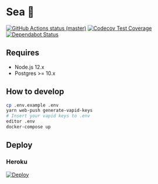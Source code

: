 # Sea :ocean:

[![GitHub Actions status (master)](https://github.com/rinsuki/sea/workflows/Build%20and%20Test/badge.svg)](https://github.com/rinsuki/sea/actions)
[![Codecov Test Coverage](https://img.shields.io/codecov/c/github/rinsuki/sea)](https://codecov.io/github/rinsuki/sea)
[![Dependabot Status](https://api.dependabot.com/badges/status?host=github&repo=rinsuki/sea)](https://dependabot.com)

## Requires

-   Node.js 12.x
-   Postgres >= 10.x

## How to develop

```sh
cp .env.example .env
yarn web-push generate-vapid-keys
# Insert your vapid keys to .env
editor .env
docker-compose up
```

## Deploy

### Heroku

[![Deploy](https://www.herokucdn.com/deploy/button.svg)](https://heroku.com/deploy)

